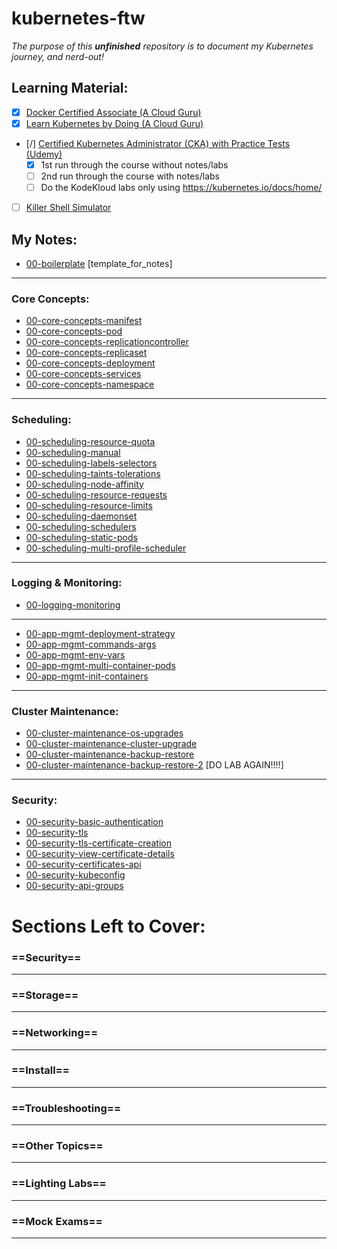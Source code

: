 # kubernetes-ftw

*The purpose of this **unfinished** repository is to document my Kubernetes journey, and nerd-out!*

## Learning Material:
- [x] [Docker Certified Associate (A Cloud Guru)](https://learn.acloud.guru/course/6b00566d-6246-4ebe-8257-f98f989321cf/overview)
- [x] [Learn Kubernetes by Doing (A Cloud Guru)](https://learn.acloud.guru/course/82b39fac-b9f7-43d1-8f52-6a89efe5202f/dashboard)
- [/] [Certified Kubernetes Administrator (CKA) with Practice Tests (Udemy)](https://www.udemy.com/course/certified-kubernetes-administrator-with-practice-tests/)
  - [x] 1st run through the course without notes/labs
  - [ ] 2nd run through the course  with notes/labs
  - [ ] Do the KodeKloud labs only using https://kubernetes.io/docs/home/
- [ ] [Killer Shell Simulator](https://killer.sh/)

## My Notes:
- [00-boilerplate](notes/00-boilerplate.md) [template_for_notes]
---
### Core Concepts:
- [00-core-concepts-manifest](notes/00-core-concepts-manifest-basics.md)
- [00-core-concepts-pod](notes/00-core-concepts-pod.md)
- [00-core-concepts-replicationcontroller](notes/00-core-concepts-replicationcontroller.md)
- [00-core-concepts-replicaset](notes/00-core-concepts-replicaset.md)
- [00-core-concepts-deployment](notes/00-core-concepts-deployment.md)
- [00-core-concepts-services](/notes/00-core-concepts-services.md)
- [00-core-concepts-namespace](notes/00-core-concepts-namespace.md)
---
### Scheduling:
- [00-scheduling-resource-quota](notes/00-scheduling-resource-quota.md)
- [00-scheduling-manual](notes/00-scheduling-manual.md)
- [00-scheduling-labels-selectors](notes/00-scheduling-labels-selectors.md)
- [00-scheduling-taints-tolerations](notes/00-scheduling-taints-tolerations.md)
- [00-scheduling-node-affinity](notes/00-scheduling-node-affinity.md)
- [00-scheduling-resource-requests](notes/00-scheduling-resource-requests.md)
- [00-scheduling-resource-limits](notes/00-scheduling-resource-limits.md)
- [00-scheduling-daemonset](notes/00-scheduling-daemonset.md)
- [00-scheduling-schedulers](notes/00-scheduling-schedulers.md)
- [00-scheduling-static-pods](notes/00-scheduling-static-pods.md)
- [00-scheduling-multi-profile-scheduler](notes/00-scheduling-multi-profile-scheduler.md)
---
### Logging & Monitoring:
- [00-logging-monitoring](notes/00-logging-monitoring.md)
---
- [00-app-mgmt-deployment-strategy](notes/00-app-mgmt-deployment-strategy.md)
- [00-app-mgmt-commands-args](notes/00-app-mgmt-commands-args.md)
- [00-app-mgmt-env-vars](notes/00-app-mgmt-env-vars.md)
- [00-app-mgmt-multi-container-pods](notes/00-app-mgmt-multi-container-pods.md)
- [00-app-mgmt-init-containers](notes/00-app-mgmt-init-containers.md)
---
### Cluster Maintenance:
- [00-cluster-maintenance-os-upgrades](notes/00-cluster-maintenance-os-upgrades.md)
- [00-cluster-maintenance-cluster-upgrade](notes/00-cluster-maintenance-cluster-upgrade.md)
- [00-cluster-maintenance-backup-restore](notes/00-cluster-maintenance-backup-restore.md)
- [00-cluster-maintenance-backup-restore-2](notes/00-cluster-maintenance-backup-restore-2.md) [DO LAB AGAIN!!!!]
---
### Security:
- [00-security-basic-authentication](notes/00-security-basic-authentication.md)
- [00-security-tls](notes/00-security-tls.md)
- [00-security-tls-certificate-creation](notes/00-security-tls-certificate-creation.md)
- [00-security-view-certificate-details](notes/00-security-view-certificate-details.md)
- [00-security-certificates-api](notes/00-security-certificates-api.md)
- [00-security-kubeconfig](notes/00-security-kubeconfig.md)
- [00-security-api-groups](notes/00-security-api-groups.md)



# Sections Left to Cover:

### ==Security==
---

### ==Storage==
---

### ==Networking==
---

### ==Install==
---

### ==Troubleshooting==
---

### ==Other Topics==
---

### ==Lighting Labs==
---

### ==Mock Exams==
---

